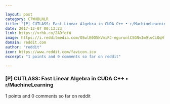 ```yaml
---

layout: post
category: C7WHBLNLR
title: "[P] CUTLASS: Fast Linear Algebra in CUDA C++ • r/MachineLearning"
date: 2017-12-07 00:13:23
link: https://vrhk.co/2ADfotW
image: https://i.redditmedia.com/OSwlE0O5kVmiFJ-egurunlCSGNvIm9lwCiQqHlGBKYw.jpg?w=320&s=531efe18ba55e0c223682d030a06e6b5
domain: reddit.com
author: "reddit"
icon: https://www.reddit.com/favicon.ico
excerpt: "1 points and 0 comments so far on reddit"

---
```


### [P] CUTLASS: Fast Linear Algebra in CUDA C++ • r/MachineLearning

1 points and 0 comments so far on reddit